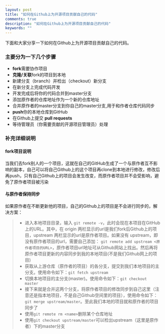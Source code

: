 ```yaml
---
layout: post
title: "如何在Github上为开源项目贡献自己的代码"
comments: true
description: "如何在Github上为开源项目贡献自己的代码"
keywords: ""
---
```


下面和大家分享一下如何在Github上为开源项目贡献自己的代码。

### 主要分为一下几个步骤
- **fork**需要协作项目
- **克隆/关联**fork的项目到本地
- 新建分支（branch）并检出（checkout）新分支
- 在新分支上完成代码开发
- 开发完成后将你的代码合并到master分支
- 添加原作者的仓库地址作为一个新的仓库地址
- 合并原作者的master分支到你自己的master分支,用于和作者仓库代码同步
- **push**你的本地仓库到GitHub
- 在Github上提交 **pull requests**
- 等待管理员（你需要贡献的开源项目管理员）处理

### 补充详细说明

#### fork项目说明
当我们去fork别人的一个项目，这就在自己的GitHub生成了一个与原作者互不影响的副本，自己可以将自己Github上的这个项目再clone到本地进行修改，修改后再push，只有自己Github上的项目会发生改变，而原作者项目并不会受影响，避免了原作者项目被污染

#### 与原作者保持同步
如果原作者在不断更新他的项目，自己的Github上的项目是不会进行同步的，解决方案：

> - 进入本地项目目录，输入 `git remote -v`，此时会现在本项目在GitHub上的URL。其中，在 origin 两栏显示的url是我们fork后Github上的项目，upstream 两栏显示的url是原作者项目。如果没有 upstream，即没有原作者项目的url，需要自己添加： `git remote add upstream <原作者项目的URL>`，原作者项目url地址可从Github网站上找出。然后再将原作者项目更新的内容同步到我的本地项目(不是我们Github网上的项目)
> - 获取从上游仓库（原作者的项目）的各分支，提交到我们本地项目的主分支。使用命令如下：`git fetch upstream`
> - 切换本地项目的主分支(master)。使用命令如下：`git checkout master`
> - 接下来就是合并这两个分支，将原作者项目的修改同步到自己这里（注意还是指本地项目，不是自己Github空间里的项目），使用命令如下：`git merge upstream/master`。至此我们本地的项目就和原作者的项目同步了
> - 使用`git remote rm <name>`删除某个仓库地址
> - 使用`git checkout upstream/master`可以检出upstream（这里是原作者）下的master分支